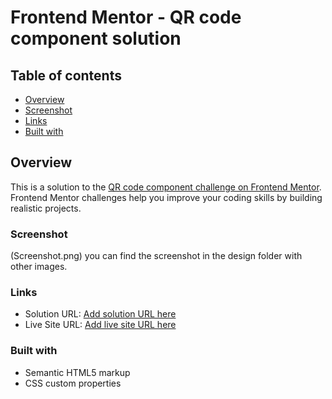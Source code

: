 # Frontend Mentor - QR code component solution

## Table of contents

  - [Overview](#overview) 
  - [Screenshot](#screenshot)
  - [Links](#links)
  - [Built with](#built-with)


## Overview

This is a solution to the [QR code component challenge on Frontend Mentor](https://www.frontendmentor.io/challenges/qr-code-component-iux_sIO_H). Frontend Mentor challenges help you improve your coding skills by building realistic projects. 

### Screenshot

(Screenshot.png)
you can find the screenshot in the design folder with other images.

### Links

- Solution URL: [Add solution URL here](https://your-solution-url.com)
- Live Site URL: [Add live site URL here](https://your-live-site-url.com)

### Built with

- Semantic HTML5 markup
- CSS custom properties

